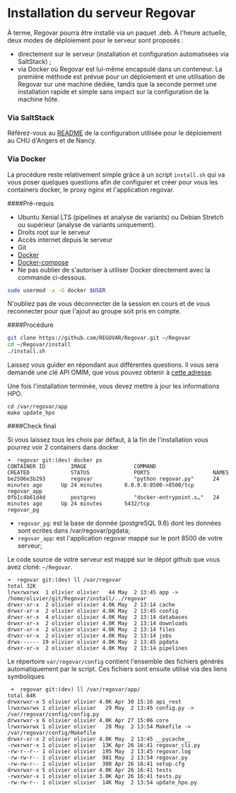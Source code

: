 
# Installation du serveur Regovar

À terme, Regovar pourra être installé via un paquet .deb. À l'heure actuelle, deux modes de déploiement pour le serveur sont proposés :
 - directement sur le serveur (installation et configuration automatisées via SaltStack) ;
 - via Docker où Regovar est lui-même encapsulé dans un conteneur.
La première méthode est prévue pour un déploiement et une utilisation de Regovar sur une machine dédiée, tandis que la seconde permet une installation rapide et simple sans impact sur la configuration de la machine hôte.

### Via SaltStack

Référez-vous au [README](https://github.com/REGOVAR/ServerConfiguration/blob/master/README.md) de la configuration utilisée pour le déploiement au CHU d'Angers et de Nancy.

### Via Docker

La procédure reste relativement simple grâce à un script `install.sh` qui va vous poser quelques questions afin de configurer et créer pour vous les containers docker, le proxy nginx et l'application regovar.  

####Pré-requis

 * Ubuntu Xenial LTS (pipelines et analyse de variants) ou Debian Stretch ou supérieur (analyse de variants uniquement).
 * Droits root sur le serveur
 * Accès internet depuis le serveur
 * Git
 * [Docker](https://docs.docker.com/install/linux/docker-ce/ubuntu/)
 * [Docker-compose](https://docs.docker.com/compose/install/#install-compose)
 * Ne pas oublier de s'autoriser à utiliser Docker directement avec la commande ci-dessous.

```sh
sudo usermod -a -G docker $USER
```

N'oubliez pas de vous déconnecter de la session en cours et de vous reconnecter pour que l'ajout au groupe soit pris en compte.

####Procédure

```sh
git clone https://github.com/REGOVAR/Regovar.git ~/Regovar
cd ~/Regovar/install
./install.sh
```
Laissez vous guider en répondant aux différentes questions. Il vous sera demandé une clé API OMIM, que vous pouvez obtenir à [cette adresse](https://www.omim.org/api).

Une fois l'installation terminée, vous devez mettre à jour les informations HPO.
```
cd /var/regovar/app
make update_hpo
```

####Check final

Si vous laissez tous les choix par défaut, à la fin de l'installation vous pourrez voir 2 containers dans docker
```
➜  regovar git:(dev) docker ps
CONTAINER ID        IMAGE               COMMAND                  CREATED             STATUS              PORTS                    NAMES
be2506e3b293        regovar             "python regovar.py"      24 minutes ago      Up 24 minutes       0.0.0.0:8500->8500/tcp   regovar_app
0fb1c4b61d4d        postgres            "docker-entrypoint.s…"   24 minutes ago      Up 24 minutes       5432/tcp                 regovar_pg
```

 * `regovar_pg`: est la base de donnée (postgreSQL 9.6) dont les données sont ecrites dans /var/regovar/pgdata;
 * `regovar_app`: est l'application regovar mappé sur le port 8500 de votre serveur;

Le code source de votre serveur est mappé sur le dépot github que vous avez cloné: `~/Regovar`.
```
➜  regovar git:(dev) ll /var/regovar 
total 32K
lrwxrwxrwx  1 olivier olivier   44 May  2 13:45 app -> /home/olivier/git/Regovar/install/../regovar
drwxr-xr-x  2 olivier olivier 4.0K May  2 13:14 cache
drwxr-xr-x  2 olivier olivier 4.0K May  2 13:45 config
drwxr-xr-x  4 olivier olivier 4.0K May  2 13:14 databases
drwxr-xr-x  2 olivier olivier 4.0K May  2 13:14 downloads
drwxr-xr-x  2 olivier olivier 4.0K May  2 13:14 files
drwxr-xr-x  2 olivier olivier 4.0K May  2 13:14 jobs
drwx------ 19 olivier olivier 4.0K May  2 13:45 pgdata
drwxr-xr-x  2 olivier olivier 4.0K May  2 13:14 pipelines
```
 
Le répertoire `var/regovar/config` contient l'ensemble des fichiers générés automatiquement par le script. Ces fichiers sont ensuite utilisé via des liens symboliques
```
 ➜  regovar git:(dev) ll /var/regovar/app/
total 64K
drwxrwxr-x 5 olivier olivier 4.0K Apr 30 15:16 api_rest
lrwxrwxrwx 1 olivier olivier   29 May  2 13:45 config.py -> /var/regovar/config/config.py
drwxrwxr-x 6 olivier olivier 4.0K Apr 27 15:06 core
lrwxrwxrwx 1 olivier olivier   28 May  2 13:54 Makefile -> /var/regovar/config/Makefile
drwxr-xr-x 2 olivier olivier 4.0K May  2 13:45 __pycache__
-rwxrwxr-x 1 olivier olivier  13K Apr 26 16:41 regovar_cli.py
-rw-r--r-- 1 olivier olivier  195 May  2 13:45 regovar.log
-rw-rw-r-- 1 olivier olivier  981 May  2 13:54 regovar.py
-rw-rw-r-- 1 olivier olivier  308 Apr 26 16:41 setup.cfg
drwxrwxr-x 5 olivier olivier 4.0K Apr 26 16:41 tests
-rwxrwxr-x 1 olivier olivier 3.0K Apr 26 16:41 tests.py
-rw-rw-r-- 1 olivier olivier  14K May  2 13:54 update_hpo.py
```
 
 
